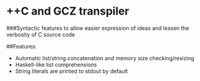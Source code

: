 ++C and GCZ transpiler
===

###Syntactic features to allow easier expression of ideas and lessen the verbosity of C source code

##Features:
* Automatic list/string concatenation and memory size checking/resizing
* Haskell-like list comprehensions
* String literals are printed to stdout by default
